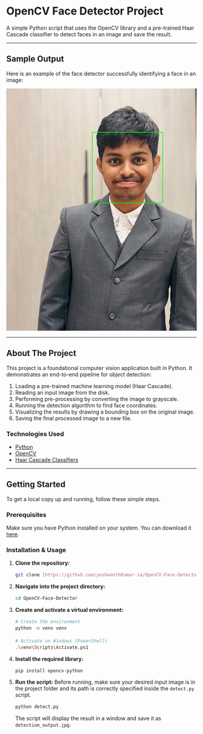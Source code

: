 # OpenCV Face Detector Project

A simple Python script that uses the OpenCV library and a pre-trained Haar Cascade classifier to detect faces in an image and save the result.

---

## Sample Output

Here is an example of the face detector successfully identifying a face in an image:

![Detection Result](detection_output.jpg)

---

## About The Project

This project is a foundational computer vision application built in Python. It demonstrates an end-to-end pipeline for object detection:

1.  Loading a pre-trained machine learning model (Haar Cascade).
2.  Reading an input image from the disk.
3.  Performing pre-processing by converting the image to grayscale.
4.  Running the detection algorithm to find face coordinates.
5.  Visualizing the results by drawing a bounding box on the original image.
6.  Saving the final processed image to a new file.

### Technologies Used
* [Python](https://www.python.org/)
* [OpenCV](https://opencv.org/)
* [Haar Cascade Classifiers](https://en.wikipedia.org/wiki/Viola%E2%80%93Jones_object_detection_framework)

---

## Getting Started

To get a local copy up and running, follow these simple steps.

### Prerequisites

Make sure you have Python installed on your system. You can download it [here](https://www.python.org/downloads/).

### Installation & Usage

1.  **Clone the repository:**
    ```sh
    git clone [https://github.com/yeshwanthKumar-sa/OpenCV-Face-Detector.git](https://github.com/yeshwanthKumar-sa/OpenCV-Face-Detector.git)
    ```
2.  **Navigate into the project directory:**
    ```sh
    cd OpenCV-Face-Detector
    ```
3.  **Create and activate a virtual environment:**
    ```sh
    # Create the environment
    python -m venv venv

    # Activate on Windows (PowerShell)
    .\venv\Scripts\Activate.ps1
    ```
4.  **Install the required library:**
    ```sh
    pip install opencv-python
    ```
5.  **Run the script:**
    Before running, make sure your desired input image is in the project folder and its path is correctly specified inside the `detect.py` script.
    ```sh
    python detect.py
    ```
    The script will display the result in a window and save it as `detection_output.jpg`.
